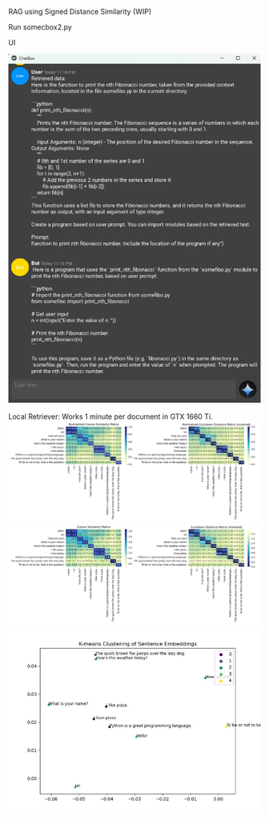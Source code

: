 RAG using Signed Distance Similarity (WIP)

Run somecbox2.py

UI

![alt text](https://github.com/sprites20/Sprites-RAG-Project/blob/main/UI.png)

Local Retriever:
Works 1 minute per document in GTX 1660 Ti.
![alt text](https://github.com/sprites20/Sprites-RAG-Project/blob/main/Scaled%20Embedding%20Similarity%20Matrix%20(Normalized).jpg?raw=true)
![alt text](https://github.com/sprites20/Sprites-RAG-Project/blob/main/Scaled%20Embedding%20Similarity%20Matrix.jpg?raw=true)
![alt text](https://github.com/sprites20/Sprites-RAG-Project/blob/main/KMeans%20Clustering.jpg)

